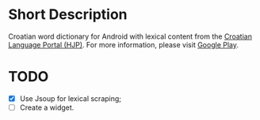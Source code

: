 Short Description
=================
Croatian word dictionary for Android with lexical content from the [Croatian Language Portal (HJP)][hjp]. For more information, please visit [Google Play][rsr].

TODO
====
- [x] Use Jsoup for lexical scraping;
- [ ] Create a widget.

[hjp]: http://hjp.znanje.hr/
[rsr]: https://play.google.com/store/apps/details?id=com.dekoraktiv.android.rsr
